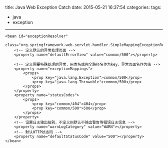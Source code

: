 title: Java Web Exception Catch
date: 2015-05-21 16:37:54
categories: 
tags:
  - java
  - exception
---


<!-- 全局异常配置 -->
    <bean id="exceptionResolver"
        class="org.springframework.web.servlet.handler.SimpleMappingExceptionResolver">
        <!-- 定义默认的异常处理页面 -->
        <property name="defaultErrorView" value="common/500"></property>

        <!-- 定义需要特殊处理的异常，用类名或完全路径名作为key，异常页面名作为值 -->
        <property name="exceptionMappings">
            <props>
                <prop key="java.lang.Exception">common/500</prop>
                <prop key="java.lang.Throwable">common/500</prop>
            </props>
        </property>
        <property name="statusCodes">
            <props>
                <prop key="common/404">404</prop>
                <prop key="common/500">500</prop>
            </props>
        </property>
        <!-- 设置日志输出级别，不定义则默认不输出警告等错误日志信息 -->
        <property name="warnLogCategory" value="WARN"></property>
        <!-- 默认HTTP状态码 -->
        <property name="defaultStatusCode" value="500"></property>
    </bean>